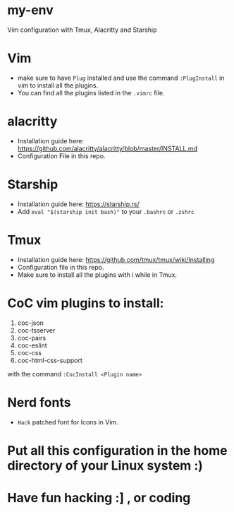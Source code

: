 # my-env

Vim configuration with Tmux, Alacritty and Starship

# Vim

  - make sure to have `Plug` installed and use the command `:PlugInstall` in vim to install all the plugins.
  - You can find all the plugins listed in the `.vimrc` file.

# alacritty

  - Installation guide here: https://github.com/alacritty/alacritty/blob/master/INSTALL.md
  - Configuration File in this repo.

# Starship

  - Installation guide here: https://starship.rs/
  - Add `eval "$(starship init bash)"` to your `.bashrc` or `.zshrc`

# Tmux

  - Installation guide here: https://github.com/tmux/tmux/wiki/Installing
  - Configuration file in this repo.
  - Make sure to install all the plugins with <leader> i while in Tmux.

# CoC vim plugins to install:

  1. coc-json
  2. coc-tsserver
  3. coc-pairs  
  4. coc-eslint
  5. coc-css
  6. coc-html-css-support

with the command `:CocInstall <Plugin name>`

# Nerd fonts

  - `Hack` patched font for Icons in Vim.
  
  
# Put all this configuration in the home directory of your Linux system :)


# Have fun hacking :]  , or coding


